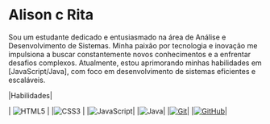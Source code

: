 # Alison c Rita

Sou um estudante dedicado e entusiasmado na área de Análise e Desenvolvimento de Sistemas. Minha paixão por tecnologia e inovação me impulsiona a buscar constantemente novos conhecimentos e a enfrentar desafios complexos. Atualmente, estou aprimorando minhas habilidades em [JavaScript/Java], com foco em desenvolvimento de sistemas eficientes e escaláveis.




|Habilidades|

| ![HTML5](https://img.shields.io/badge/HTML-000?style=for-the-badge&logo=html5&logoColor=30A3DC) |
|![CSS3](https://img.shields.io/badge/CSS3-000?style=for-the-badge&logo=css3&logoColor=E94D5F) |
|![JavaScript](https://img.shields.io/badge/JavaScript-000?style=for-the-badge&logo=javascript&logoColor=30A3DC)|
|![Java](https://img.shields.io/badge/Java-000?style=for-the-badge&logo=java&logoColor=30A3DC)|
|[![Git](https://img.shields.io/badge/Git-000?style=for-the-badge&logo=git&logoColor=E94D5F)]()|
|[![GitHub](https://img.shields.io/badge/GitHub-000?style=for-the-badge&logo=github&logoColor=30A3DC)]()|